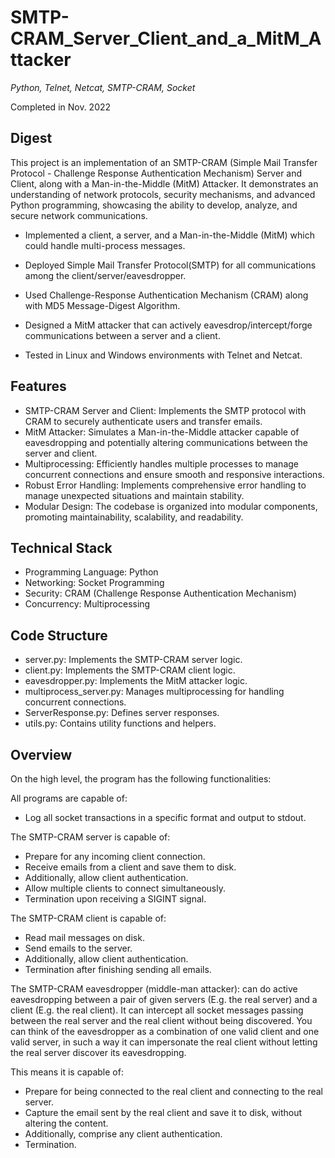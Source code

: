 # SMTP-CRAM_Server_Client_and_a_MitM_Attacker
*Python, Telnet, Netcat, SMTP-CRAM, Socket*

Completed in Nov. 2022

## Digest

This project is an implementation of an SMTP-CRAM (Simple Mail Transfer Protocol - Challenge Response Authentication Mechanism) Server and Client, along with a Man-in-the-Middle (MitM) Attacker. It demonstrates an understanding of network protocols, security mechanisms, and advanced Python programming, showcasing the ability to develop, analyze, and secure network communications.

- Implemented a client, a server, and a Man-in-the-Middle (MitM) which could handle multi-process messages.

- Deployed Simple Mail Transfer Protocol(SMTP) for all communications among the client/server/eavesdropper.

- Used Challenge-Response Authentication Mechanism (CRAM) along with MD5 Message-Digest Algorithm.

- Designed a MitM attacker that can actively eavesdrop/intercept/forge communications between a server and a client.

- Tested in Linux and Windows environments with Telnet and Netcat.

## Features

- SMTP-CRAM Server and Client: Implements the SMTP protocol with CRAM to securely authenticate users and transfer emails.
- MitM Attacker: Simulates a Man-in-the-Middle attacker capable of eavesdropping and potentially altering communications between the server and client.
- Multiprocessing: Efficiently handles multiple processes to manage concurrent connections and ensure smooth and responsive interactions.
- Robust Error Handling: Implements comprehensive error handling to manage unexpected situations and maintain stability.
- Modular Design: The codebase is organized into modular components, promoting maintainability, scalability, and readability.

## Technical Stack
- Programming Language: Python
- Networking: Socket Programming
- Security: CRAM (Challenge Response Authentication Mechanism)
- Concurrency: Multiprocessing

## Code Structure
- server.py: Implements the SMTP-CRAM server logic.
- client.py: Implements the SMTP-CRAM client logic.
- eavesdropper.py: Implements the MitM attacker logic.
- multiprocess_server.py: Manages multiprocessing for handling concurrent connections.
- ServerResponse.py: Defines server responses.
- utils.py: Contains utility functions and helpers.

## Overview

On the high level, the program has the following functionalities:

All programs are capable of:

- Log all socket transactions in a specific format and output to stdout.

The SMTP-CRAM server is capable of:

- Prepare for any incoming client connection.
- Receive emails from a client and save them to disk.
- Additionally, allow client authentication.
- Allow multiple clients to connect simultaneously.
- Termination upon receiving a SIGINT signal.

The SMTP-CRAM client is capable of:

- Read mail messages on disk.
- Send emails to the server.
- Additionally, allow client authentication.
- Termination after finishing sending all emails.

The SMTP-CRAM eavesdropper (middle-man attacker):
can do active eavesdropping between a pair of given servers (E.g. the real server) and a client (E.g. the real client). 
It can intercept all socket messages passing between the real server and the real client without being discovered. You can think of the eavesdropper as a combination of one valid client and one valid server, in such a way it can impersonate the real client without letting the real server discover its eavesdropping. 

This means it is capable of:
- Prepare for being connected to the real client and connecting to the real server.
- Capture the email sent by the real client and save it to disk, without altering the content.
- Additionally, comprise any client authentication.
- Termination.

